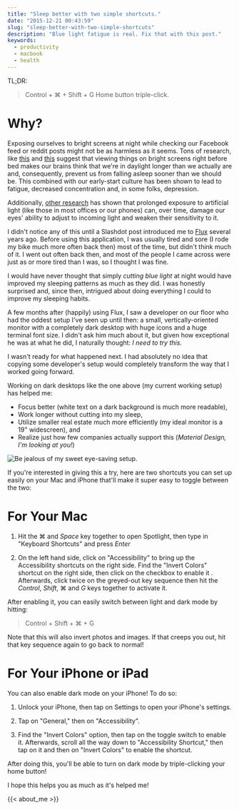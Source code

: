 ```yaml
---
title: "Sleep better with two simple shortcuts."
date: "2015-12-21 00:43:59"
slug: "sleep-better-with-two-simple-shortcuts"
description: "Blue light fatigue is real. Fix that with this post."
keywords:
  - productivity
  - macbook
  - health
---
```


TL;DR:

> Control + ⌘ + Shift + G
> Home button triple-click.


# Why?

Exposing ourselves to bright screens at night while checking our Facebook feed or reddit posts might not be as harmless as it seems. Tons of research, like [this](http://www.sleepfoundation.org/sleep-news/too-much-light-night-may-cause-depression "") and [this](http://chriskresser.com/how-artificial-light-is-wrecking-your-sleep-and-what-to-do-about-it/ "") suggest that viewing things on bright screens right before bed makes our brains think that we're in daylight longer than we actually are and, consequently, prevent us from falling asleep sooner than we should be. This combined with our early-start culture has been shown to lead to fatigue, decreased concentration and, in some folks, depression.

Additionally, [other research](http://www.bristolite.com/blog/artificial-light-and-vision-can-artificial-lighting-damage-your-eyesight/ "") has shown that prolonged exposure to artificial light (like those in most offices or our phones) can, over time, damage our eyes' ability to adjust to incoming light and weaken their sensitivity to it.

I didn't notice any of this until a Slashdot post introduced me to [Flux](https://justgetflux.com "") several years ago. Before using this application, I was usually tired and sore (I rode my bike much more often back then) most of the time, but didn't think much of it. I went out often back then, and most of the people I came across were just as or more tired than I was, so I thought I was fine.

I would have never thought that simply *cutting blue light* at night would have improved my sleeping patterns as much as they did. I was honestly surprised and, since then, intrigued about doing everything I could to improve my sleeping habits.

A few months after (happily) using Flux, I saw a developer on our floor who had the oddest setup I've seen up until then: a small, vertically-oriented monitor with a completely dark desktop with huge icons and a huge terminal font size. I didn't ask him much about it, but given how exceptional he was at what he did, I naturally thought: *I need to try this.*

I wasn't ready for what happened next. I had absolutely no idea that copying some developer's setup would completely transform the way that I worked going forward.

Working on dark desktops like the one above (my current working setup) has helped me:

* Focus better (white text on a dark background is much more readable),
* Work longer without cutting into my sleep,
* Utilize smaller real estate much more efficiently (my ideal monitor is a 19" widescreen), and
* Realize just how few companies actually support this (*Material Design, I'm looking at you!*)

![Be jealous of my sweet eye-saving setup.](http://i.imgur.com/R2lLBfR.jpg "")

If you're interested in giving this a try, here are two shortcuts you can set up easily on your Mac and iPhone that'll make it super easy to toggle between the two:

# For Your Mac

1. Hit the ⌘ and *Space* key together to open Spotlight, then type in "Keyboard Shortcuts" and press *Enter*

2. On the left hand side, click on "Accessibility" to bring up the Accessibility shortcuts on the right side. Find the "Invert Colors" shortcut on the right side, then click on the checkbox to enable it . Afterwards, click twice on the greyed-out key sequence then hit the *Control*, *Shift*, ⌘ and *G* keys together to activate it.

After enabling it, you can easily switch between light and dark mode by hitting:

> Control + Shift + ⌘ + G


Note that this will also invert photos and images. If that creeps you out, hit that key sequence again to go back to normal!

# For Your iPhone or iPad

You can also enable dark mode on your iPhone! To do so:

1. Unlock your iPhone, then tap on Settings to open your iPhone's settings.

2. Tap on "General," then on "Accessibility".

3. Find the "Invert Colors" option, then tap on the toggle switch to enable it. Afterwards, scroll all the way down to "Accessibility Shortcut," then tap on it and then on "Invert Colors" to enable the shortcut.

After doing this, you'll be able to turn on dark mode by triple-clicking your home button!

I hope this helps you as much as it's helped me!

{{< about_me >}}
